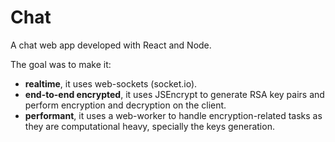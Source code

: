 # Chat

A chat web app developed with React and Node.

The goal was to make it:

+ **realtime**, it uses web-sockets (socket.io).
+ **end-to-end encrypted**, it uses JSEncrypt to generate RSA key pairs and perform encryption and decryption on the client.
+ **performant**, it uses a web-worker to handle encryption-related tasks as they are computational heavy, specially the keys generation.